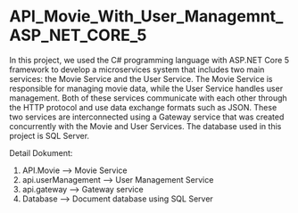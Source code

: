 # API_Movie_With_User_Managemnt_ASP_NET_CORE_5

In this project, we used the C# programming language with ASP.NET Core 5 framework to develop a microservices system that includes two main services: the Movie Service and the User Service. The Movie Service is responsible for managing movie data, while the User Service handles user management. Both of these services communicate with each other through the HTTP protocol and use data exchange formats such as JSON. These two services are interconnected using a Gateway service that was created concurrently with the Movie and User Services. The database used in this project is SQL Server.

Detail Dokument:
1. API.Movie --> Movie Service
2. api.userManagement --> User Management Service
3. api.gateway --> Gateway service
4. Database --> Document database using SQL Server
